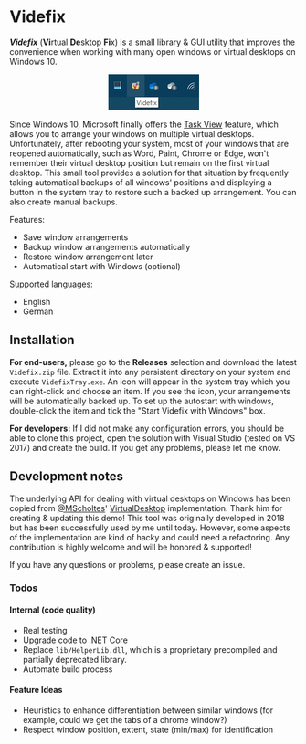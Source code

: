 # Videfix
_**Videfix**_ (**Vi**rtual **De**sktop **Fi**x) is a small library & GUI utility that improves the convenience when working with many open windows or virtual desktops on Windows 10.

<p align="center"><img src="https://github.com/LinqLover/Videfix/blob/master/screenshots/taskbar.png?raw=true" alt="Screenshot" /></p>

Since Windows 10, Microsoft finally offers the [Task View](https://en.wikipedia.org/wiki/Task_View) feature, which allows you to arrange your windows on multiple virtual desktops. Unfortunately, after rebooting your system, most of your windows that are reopened automatically, such as Word, Paint, Chrome or Edge, won't remember their virtual desktop position but remain on the first virtual desktop. This small tool provides a solution for that situation by frequently taking automatical backups of all windows' positions and displaying a button in the system tray to restore such a backed up arrangement. You can also create manual backups.

Features:
- Save window arrangements
- Backup window arrangements automatically
- Restore window arrangement later
- Automatical start with Windows (optional)

Supported languages:
- English
- German

## Installation
**For end-users,** please go to the **Releases** selection and download the latest `Videfix.zip` file. Extract it into any persistent directory on your system and execute `VidefixTray.exe`. An icon will appear in the system tray which you can right-click and choose an item. If you see the icon, your arrangements will be automatically backed up. To set up the autostart with windows, double-click the item and tick the "Start Videfix with Windows" box.

**For developers:** If I did not make any configuration errors, you should be able to clone this project, open the solution with Visual Studio (tested on VS 2017) and create the build. If you get any problems, please let me know.

## Development notes
The underlying API for dealing with virtual desktops on Windows has been copied from [@MScholtes](https://github.com/MScholtes)' [VirtualDesktop](https://github.com/MScholtes/VirtualDesktop) implementation. Thank him for creating & updating this demo!
This tool was originally developed in 2018 but has been successfully used by me until today. However, some aspects of the implementation are kind of hacky and could need a refactoring. Any contribution is highly welcome and will be honored & supported!

If you have any questions or problems, please create an issue.

### Todos
#### Internal (code quality)
- Real testing
- Upgrade code to .NET Core
- Replace `lib/HelperLib.dll`, which is a proprietary precompiled and partially deprecated library.
- Automate build process
#### Feature Ideas
- Heuristics to enhance differentiation between similar windows (for example, could we get the tabs of a chrome window?)
- Respect window position, extent, state (min/max) for identification
